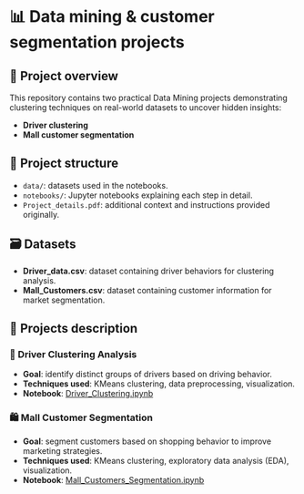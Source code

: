 # 📊 Data mining & customer segmentation projects

## 🚀 Project overview

This repository contains two practical Data Mining projects demonstrating clustering techniques on real-world datasets to uncover hidden insights:

- **Driver clustering**
- **Mall customer segmentation**

## 📁 Project structure

- `data/`: datasets used in the notebooks.
- `notebooks/`: Jupyter notebooks explaining each step in detail.
- `Project_details.pdf`: additional context and instructions provided originally.

## 🗃️ Datasets

- **Driver_data.csv**: dataset containing driver behaviors for clustering analysis.
- **Mall_Customers.csv**: dataset containing customer information for market segmentation.

## 🧩 Projects description

### 🚗 Driver Clustering Analysis
- **Goal**: identify distinct groups of drivers based on driving behavior.
- **Techniques used**: KMeans clustering, data preprocessing, visualization.
- **Notebook**: [Driver_Clustering.ipynb](notebooks/Driver_Clustering.ipynb)

### 🛍️ Mall Customer Segmentation
- **Goal**: segment customers based on shopping behavior to improve marketing strategies.
- **Techniques used**: KMeans clustering, exploratory data analysis (EDA), visualization.
- **Notebook**: [Mall_Customers_Segmentation.ipynb](notebooks/Mall_Customers_Segmentation.ipynb)
